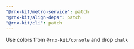```yaml
---
"@rnx-kit/metro-service": patch
"@rnx-kit/align-deps": patch
"@rnx-kit/cli": patch
---
```


Use colors from `@rnx-kit/console` and drop `chalk`
